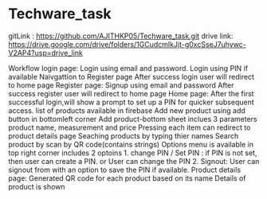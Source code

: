 # Techware_task
gitLink : https://github.com/AJITHKP05/Techware_task.git
drive link: https://drive.google.com/drive/folders/1GCudcmIkJjt-g0xcSseJ7uhywc-V2AP4?usp=drive_link

Workflow
login page:
    Login using email and password. 
    Login using PIN if available
    Naivgattion to Register page
    After success login user will redirect to home page
Register page:
    Signup using email and password
    After success register user will redirect to home page
Home page:
    After the first successful login,will show a prompt to set up a PIN for quicker subsequent access.
    list of products available in firebase
    Add new product using add button in bottomleft corner
    Add product-bottom sheet inclues 3 parameters product name, measurement and price
    Pressing each item can redirect to product details page
    Seaching products by typing thier names
    Search product by scan by QR code(contains strings)
    Options menu is available in top right corner includes 2 optoins
        1. change PIN / Set PIN : if PIN is not set, then user can create a PIN. or User can change the PIN
        2. Signout: User can signout from with an option to save the PIN if available.
Product details page:
    Generated QR code for each product based on its name
    Details of product is shown
    
        
    

